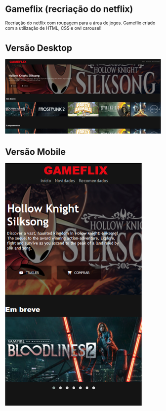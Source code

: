 # Gameflix (recriação do netflix)
Recriação do netflix com roupagem para a área de jogos.
Gameflix criado com a utilização de HTML, CSS e owl carousel!

# Versão Desktop
![](resources/readme/gameflix-desktop.png)

# Versão Mobile
![](resources/readme/gameflix-mobile.png)
